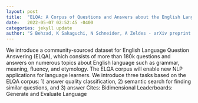```yaml
---
layout: post
title:  "ELQA: A Corpus of Questions and Answers about the English Language"
date:   2022-05-07 02:52:45 -0400
categories: jekyll update
author: "S Behzad, K Sakaguchi, N Schneider, A Zeldes - arXiv preprint arXiv:2205.00395, 2022"
---
```

We introduce a community-sourced dataset for English Language Question Answering (ELQA), which consists of more than 180k questions and answers on numerous topics about English language such as grammar, meaning, fluency, and etymology. The ELQA corpus will enable new NLP applications for language learners. We introduce three tasks based on the ELQA corpus: 1) answer quality classification, 2) semantic search for finding similar questions, and 3) answer Cites: Bidimensional Leaderboards: Generate and Evaluate Language